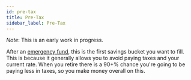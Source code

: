 ```yaml
---
id: pre-tax 
title: Pre-Tax
sidebar_label: Pre-Tax
---
```


*Note*:  This is an early work in progress.

After an [emergency fund](emergency.md), this is the first savings bucket you want to fill.  This is because it generally allows you to avoid paying taxes and your current rate.  When you retire there is a 90+% chance you're going to be paying less in taxes, so you make money overall on this.
